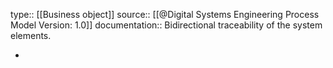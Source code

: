 type:: [[Business object]]
source:: [[@Digital Systems Engineering Process Model Version: 1.0]]
documentation:: Bidirectional traceability of the system elements.

-